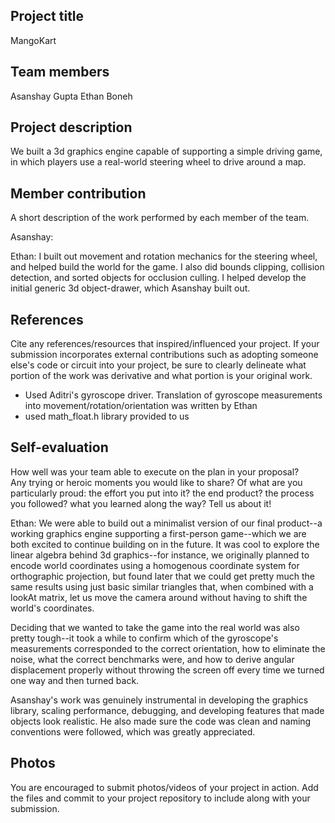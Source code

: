 ## Project title
MangoKart

## Team members
Asanshay Gupta
Ethan Boneh

## Project description
We built a 3d graphics engine capable of supporting a simple driving game, in which players use a real-world steering wheel to drive around a map.

## Member contribution
A short description of the work performed by each member of the team.

Asanshay:

Ethan:
I built out movement and rotation mechanics for the steering wheel, and helped build the world for the game. I also did bounds clipping, collision detection, and sorted objects for occlusion culling. I helped develop the initial generic 3d object-drawer, which Asanshay built out.


## References
Cite any references/resources that inspired/influenced your project. 
If your submission incorporates external contributions such as adopting 
someone else's code or circuit into your project, be sure to clearly 
delineate what portion of the work was derivative and what portion is 
your original work.

- Used Aditri's gyroscope driver. Translation of gyroscope measurements into movement/rotation/orientation was written by Ethan
- used math_float.h library provided to us

## Self-evaluation
How well was your team able to execute on the plan in your proposal?  
Any trying or heroic moments you would like to share? Of what are you particularly proud:
the effort you put into it? the end product? the process you followed?
what you learned along the way? Tell us about it!


Ethan: We were able to build out a minimalist version of our final product--a working graphics engine supporting a first-person game--which we are both excited to continue building on in the future. It was cool to explore the linear algebra behind 3d graphics--for instance, we originally planned to encode world coordinates using a homogenous coordinate system for orthographic projection, but found later that we could get pretty much the same results using just basic similar triangles that, when combined with a lookAt matrix, let us move the camera around without having to shift the world's coordinates.

Deciding that we wanted to take the game into the real world was also pretty tough--it took a while to confirm which of the gyroscope's measurements corresponded to the correct orientation, how to eliminate the noise, what the correct benchmarks were, and how to derive angular displacement properly without throwing the screen off every time we turned one way and then turned back.

Asanshay's work was genuinely instrumental in developing the graphics library, scaling performance, debugging, and developing features that made objects look realistic. He also made sure the code was clean and naming conventions were followed, which was greatly appreciated. 

## Photos
You are encouraged to submit photos/videos of your project in action. 
Add the files and commit to your project repository to include along with your submission.
